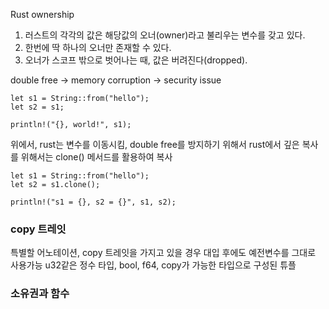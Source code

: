Rust ownership

1. 러스트의 각각의 값은 해당값의 오너(owner)라고 불리우는 변수를 갖고 있다.
2. 한번에 딱 하나의 오너만 존재할 수 있다.
3. 오너가 스코프 밖으로 벗어나는 때, 값은 버려진다(dropped).

double free -> memory corruption -> security issue

    let s1 = String::from("hello");
    let s2 = s1;

    println!("{}, world!", s1);

위에서, rust는 변수를 이동시킴, double free를 방지하기 위해서
rust에서 깊은 복사를 위해서는 clone() 메서드를 활용하여 복사

    let s1 = String::from("hello");
    let s2 = s1.clone();

    println!("s1 = {}, s2 = {}", s1, s2);


### copy 트레잇
특별할 어노테이션, copy 트레잇을 가지고 있을 경우 대입 후에도 예전변수를 그대로 사용가능
u32같은 정수 타입, bool, f64, copy가 가능한 타입으로 구성된 튜플


### 소유권과 함수
